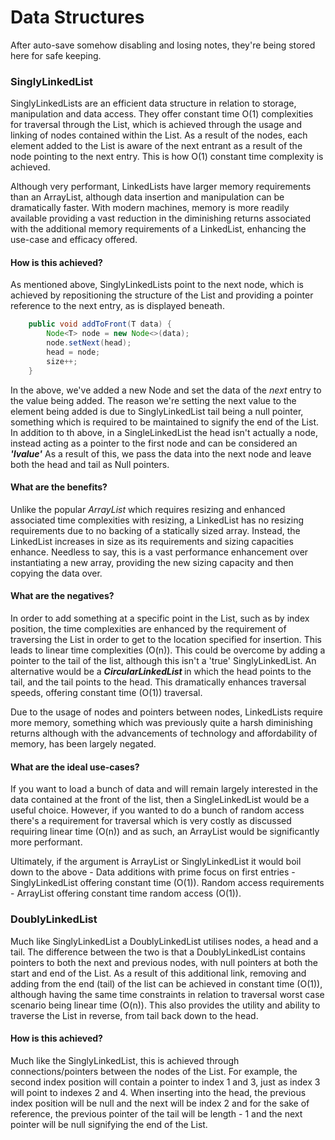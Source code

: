 # Data Structures 
 
After auto-save somehow disabling and losing notes, they're being stored here for safe keeping.


### SinglyLinkedList
SinglyLinkedLists are an efficient data structure in relation to storage, manipulation and data access.
They offer constant time O(1) complexities for traversal through the List, which is achieved through the usage and linking
of nodes contained within the List.
As a result of the nodes, each element added to the List is aware of the next entrant as a result of the node pointing 
to the next entry. This is how O(1) constant time complexity is achieved.

Although very performant, LinkedLists have larger memory requirements than an ArrayList, although data insertion and manipulation
can be dramatically faster. With modern machines, memory is more readily available providing a vast reduction in the diminishing
returns associated with the additional memory requirements of a LinkedList, enhancing the use-case and efficacy offered.


#### How is this achieved? 

As mentioned above, SinglyLinkedLists point to the next node, which is achieved by repositioning the structure of the List 
and providing a pointer reference to the next entry, as is displayed beneath. 
```java
	public void addToFront(T data) {
		Node<T> node = new Node<>(data);
		node.setNext(head);
		head = node;
		size++;
	}
```

In the above, we've added a new Node and set the data of the <i> next </i> entry to the value being added. 
The reason we're setting the next value to the element being added is due to SinglyLinkedList
tail being a null pointer, something which is required to be maintained to signify the end of the List.
In addition to th above, in a SingleLinkedList the head isn't actually a node, instead acting as a pointer to the first node 
and can be considered an <b><i>'Ivalue'</b></i>
As a result of this, we pass the data into the next node and leave both the head and tail as Null pointers. 

#### What are the benefits? 
Unlike the popular <i> ArrayList </i> which requires resizing and enhanced associated time complexities with resizing, a 
LinkedList has no resizing requirements due to no backing of a statically sized array. Instead, the LinkedList increases 
in size as its requirements and sizing capacities enhance.
Needless to say, this is a vast performance enhancement over instantiating a new array, providing the new sizing capacity 
and then copying the data over. 

#### What are the negatives? 
In order to add something at a specific point in the List, such as by index position, the time complexities are enhanced 
by the requirement of traversing the List in order to get to the location specified for insertion. This leads to linear time
complexities (O(n)).
This could be overcome by adding a pointer to the tail of the list, although this isn't a 'true' SinglyLinkedList.
An alternative would be a <b><i> CircularLinkedList </b></i> in which the head points to the tail, and the tail points to the head.
This dramatically enhances traversal speeds, offering constant time (O(1)) traversal. 

Due to the usage of nodes and pointers between nodes, LinkedLists require more memory, something which was previously
quite a harsh diminishing returns although with the advancements of technology and affordability of memory, has been largely
negated. 

#### What are the ideal use-cases? 
If you want to load a bunch of data and will remain largely interested in the data contained at the front of the list,
then a SingleLinkedList would be a useful choice. However, if you wanted to do a bunch of random access there's a requirement
for traversal which is very costly as discussed requiring linear time (O(n)) and as such, an ArrayList would be significantly
more performant.

Ultimately, if the argument is ArrayList or SinglyLinkedList it would boil down to the above - 
Data additions with prime focus on first entries - SinglyLinkedList offering constant time (O(1)).
Random access requirements - ArrayList offering constant time random access (O(1)).

### DoublyLinkedList 
Much like SinglyLinkedList a DoublyLinkedList utilises nodes, a head and a tail. The difference between the two is that 
a DoublyLinkedList contains pointers to both the next and previous nodes, with null pointers at both the start and end 
of the List.
As a result of this additional link, removing and adding from the end (tail) of the list can be achieved in constant 
time (O(1)), although having the same time constraints in relation to traversal worst case scenario being linear time (O(n)).
This also provides the utility and ability to traverse the List in reverse, from tail back down to the head. 

#### How is this achieved? 
Much like the SinglyLinkedList, this is achieved through connections/pointers between the nodes of the List.
For example, the second index position will contain a pointer to index 1 and 3, just as index 3 will point to indexes 2 and 4.
When inserting into the head, the previous index position will be null and the next will be index 2 and for the sake of reference,
the previous pointer of the tail will be length - 1 and the next pointer will be null signifying the end of the List. 



